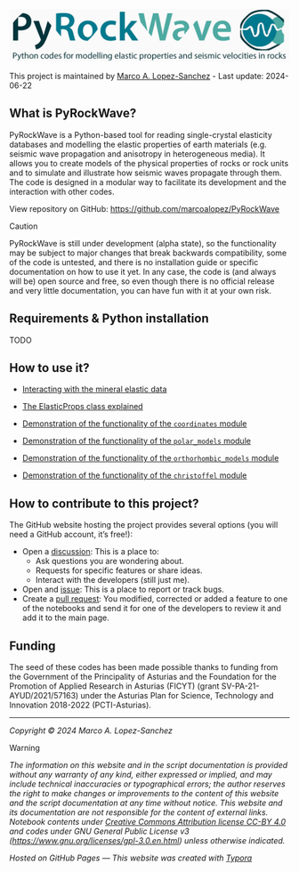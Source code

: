![header](https://raw.githubusercontent.com/marcoalopez/PyRockWave/main/img/header.jpg)

This project is maintained by [Marco A. Lopez-Sanchez](https://marcoalopez.github.io/) - Last update: 2024-06-22 

## What is PyRockWave?

PyRockWave is a Python-based tool for reading single-crystal elasticity databases and modelling the elastic properties of earth materials (e.g. seismic wave propagation and anisotropy in heterogeneous media). It allows you to create models of the physical properties of rocks or rock units and to simulate and illustrate how seismic waves propagate through them. The code is designed in a modular way to facilitate its development and the interaction with other codes.

View repository on GitHub: https://github.com/marcoalopez/PyRockWave

> [!CAUTION]
> PyRockWave is still under development (alpha state), so the functionality may be subject to major changes that break backwards compatibility, some of the code is untested, and there is no installation guide or specific documentation on how to use it yet. In any case, the code is (and always will be) open source and free, so even though there is no official release and very little documentation, you can have fun with it at your own risk.

## Requirements & Python installation

TODO

## How to use it?

- [Interacting with the mineral elastic data](https://github.com/marcoalopez/PyRockWave/blob/main/src/example_database.ipynb)

- [The ElasticProps class explained](https://github.com/marcoalopez/PyRockWave/blob/main/src/ElasticTensor_explained.ipynb)

- [Demonstration of the functionality of the ``coordinates`` module](https://github.com/marcoalopez/PyRockWave/blob/main/src/example_coordinates.ipynb)

- [Demonstration of the functionality of the ``polar_models`` module](https://github.com/marcoalopez/PyRockWave/blob/main/src/example_polar.ipynb)

- [Demonstration of the functionality of the ``orthorhombic_models`` module](https://github.com/marcoalopez/PyRockWave/blob/main/src/example_orthotropic.ipynb)

- [Demonstration of the functionality of the ``christoffel`` module](https://github.com/marcoalopez/PyRockWave/blob/main/src/example_christoffel.ipynb)

## How to contribute to this project?

The GitHub website hosting the project provides several options (you will need a GitHub account, it’s free!):

- Open a [discussion](https://github.com/marcoalopez/PyRockWave/discussions): This is a place to:
  - Ask questions you are wondering about.
  - Requests for specific features or share ideas.
  - Interact with the developers (still just me).
- Open and [issue](https://github.com/marcoalopez/PyRockWave/issues): This is a place to report or track bugs.
- Create a [pull request](https://github.com/marcoalopez/PyRockWave/pulls): You modified, corrected or added a feature to one of the notebooks and send it for one of the developers to review it and add it to the main page.

## Funding

The seed of these codes has been made possible thanks to funding from the Government of the Principality of Asturias and the Foundation for the Promotion of Applied Research in Asturias (FICYT) (grant SV-PA-21-AYUD/2021/57163) under the Asturias Plan for Science, Technology and Innovation 2018-2022 (PCTI-Asturias). 

---
*Copyright © 2024 Marco A. Lopez-Sanchez*  

> [!WARNING]
>  _The information on this website and in the script documentation is provided without any warranty of any kind, either expressed or implied, and may include technical inaccuracies or typographical errors; the author reserves the right to make changes or improvements to the content of this website and the script documentation at any time without notice. This website and its documentation are not responsible for the content of external links. Notebook contents under [Creative Commons Attribution license CC-BY 4.0](https://creativecommons.org/licenses/by/4.0/) and codes under GNU General Public License v3 (https://www.gnu.org/licenses/gpl-3.0.en.html) unless otherwise indicated._

_Hosted on GitHub Pages — This website was created with [Typora](https://typora.io/)_